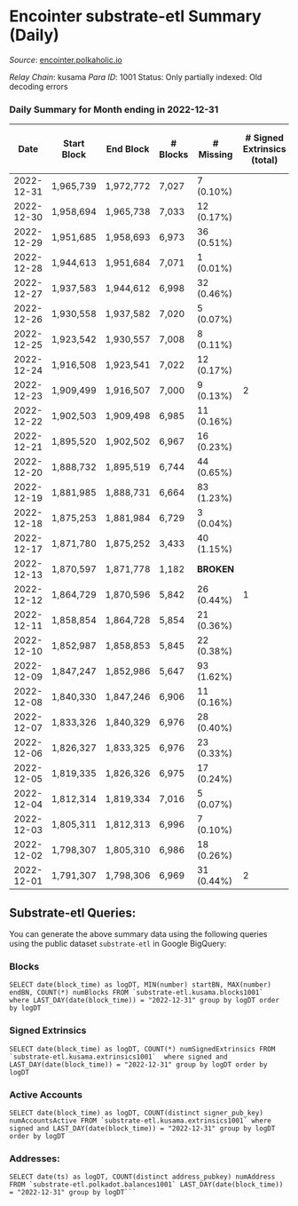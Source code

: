 # Encointer substrate-etl Summary (Daily)

_Source_: [encointer.polkaholic.io](https://encointer.polkaholic.io)

*Relay Chain*: kusama
*Para ID*: 1001
Status: Only partially indexed: Old decoding errors


### Daily Summary for Month ending in 2022-12-31


| Date | Start Block | End Block | # Blocks | # Missing | # Signed Extrinsics (total) | # Active Accounts | # Addresses with Balances | # Events | # Transfers | # XCM Transfers In | # XCM Transfers Out |
| ---- | ----------- | --------- | -------- | --------- | --------------------------- | ----------------- | ------------------------- | -------- | ----------- | ------------------ | ------------------- |
| 2022-12-31 | 1,965,739 | 1,972,772 | 7,027 | 7 (0.10%) |  |  | 863 | 14,057 |   |   |   |
| 2022-12-30 | 1,958,694 | 1,965,738 | 7,033 | 12 (0.17%) |  |  | 863 | 14,066 |   |   |   |
| 2022-12-29 | 1,951,685 | 1,958,693 | 6,973 | 36 (0.51%) |  |  | 863 | 13,947 |   |   |   |
| 2022-12-28 | 1,944,613 | 1,951,684 | 7,071 | 1 (0.01%) |  |  | 862 | 14,145 |   |   |   |
| 2022-12-27 | 1,937,583 | 1,944,612 | 6,998 | 32 (0.46%) |  |  | 862 | 13,999 |   |   |   |
| 2022-12-26 | 1,930,558 | 1,937,582 | 7,020 | 5 (0.07%) |  |  | 862 | 14,040 |   |   |   |
| 2022-12-25 | 1,923,542 | 1,930,557 | 7,008 | 8 (0.11%) |  |  | 862 | 14,016 |   |   |   |
| 2022-12-24 | 1,916,508 | 1,923,541 | 7,022 | 12 (0.17%) |  |  | 859 | 14,044 |   |   |   |
| 2022-12-23 | 1,909,499 | 1,916,507 | 7,000 | 9 (0.13%) | 2 | 1 | 859 | 14,008 | 1 ($12.61) |   |   |
| 2022-12-22 | 1,902,503 | 1,909,498 | 6,985 | 11 (0.16%) |  |  | 858 | 13,974 |   |   |   |
| 2022-12-21 | 1,895,520 | 1,902,502 | 6,967 | 16 (0.23%) |  |  | 858 | 13,940 |   |   |   |
| 2022-12-20 | 1,888,732 | 1,895,519 | 6,744 | 44 (0.65%) |  |  | 858 | 13,488 |   |   |   |
| 2022-12-19 | 1,881,985 | 1,888,731 | 6,664 | 83 (1.23%) |  |  | 855 | 13,329 |   |   |   |
| 2022-12-18 | 1,875,253 | 1,881,984 | 6,729 | 3 (0.04%) |  |  | 853 | 13,461 |   |   |   |
| 2022-12-17 | 1,871,780 | 1,875,252 | 3,433 | 40 (1.15%) |  |  | 852 | 6,866 |   |   |   |
| 2022-12-13 | 1,870,597 | 1,871,778 | 1,182 |  **BROKEN**  |  |  | 846 | 2,364 |   |   |   |
| 2022-12-12 | 1,864,729 | 1,870,596 | 5,842 | 26 (0.44%) | 1 | 1 | 846 | 11,698 |   | 2 ($5.74) | 1 ($4.60) |
| 2022-12-11 | 1,858,854 | 1,864,728 | 5,854 | 21 (0.36%) |  |  |  | 11,711 |   |   |   |
| 2022-12-10 | 1,852,987 | 1,858,853 | 5,845 | 22 (0.38%) |  |  | 843 | 11,693 |   |   |   |
| 2022-12-09 | 1,847,247 | 1,852,986 | 5,647 | 93 (1.62%) |  |  |  | 11,295 |   |   |   |
| 2022-12-08 | 1,840,330 | 1,847,246 | 6,906 | 11 (0.16%) |  |  | 842 | 13,815 |   |   |   |
| 2022-12-07 | 1,833,326 | 1,840,329 | 6,976 | 28 (0.40%) |  |  | 840 | 13,952 |   |   |   |
| 2022-12-06 | 1,826,327 | 1,833,325 | 6,976 | 23 (0.33%) |  |  | 837 | 13,952 |   |   |   |
| 2022-12-05 | 1,819,335 | 1,826,326 | 6,975 | 17 (0.24%) |  |  | 835 | 13,950 |   |   |   |
| 2022-12-04 | 1,812,314 | 1,819,334 | 7,016 | 5 (0.07%) |  |  | 832 | 14,035 |   |   |   |
| 2022-12-03 | 1,805,311 | 1,812,313 | 6,996 | 7 (0.10%) |  |  | 832 | 13,992 |   |   |   |
| 2022-12-02 | 1,798,307 | 1,805,310 | 6,986 | 18 (0.26%) |  |  | 831 | 13,972 |   |   |   |
| 2022-12-01 | 1,791,307 | 1,798,306 | 6,969 | 31 (0.44%) | 2 | 2 | 829 | 13,948 |   |   | 1 ($3.03) |

## Substrate-etl Queries:
You can generate the above summary data using the following queries using the public dataset `substrate-etl` in Google BigQuery:


### Blocks
```
SELECT date(block_time) as logDT, MIN(number) startBN, MAX(number) endBN, COUNT(*) numBlocks FROM `substrate-etl.kusama.blocks1001`  where LAST_DAY(date(block_time)) = "2022-12-31" group by logDT order by logDT
```


### Signed Extrinsics
```
SELECT date(block_time) as logDT, COUNT(*) numSignedExtrinsics FROM `substrate-etl.kusama.extrinsics1001`  where signed and LAST_DAY(date(block_time)) = "2022-12-31" group by logDT order by logDT
```


### Active Accounts
```
SELECT date(block_time) as logDT, COUNT(distinct signer_pub_key) numAccountsActive FROM `substrate-etl.kusama.extrinsics1001` where signed and LAST_DAY(date(block_time)) = "2022-12-31" group by logDT order by logDT
```


### Addresses:
```
SELECT date(ts) as logDT, COUNT(distinct address_pubkey) numAddress FROM `substrate-etl.polkadot.balances1001` LAST_DAY(date(block_time)) = "2022-12-31" group by logDT```


